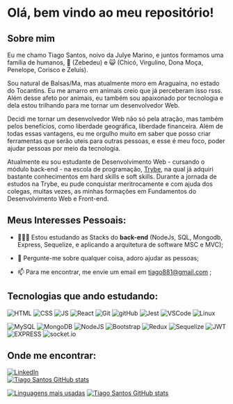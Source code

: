 # Olá, bem vindo ao meu repositório!

  
## Sobre mim
  

Eu me chamo Tiago Santos, noivo da Julye Marino, e juntos formamos uma família de humanos, 🐶 (Zebedeu) e 😺 (Chicó, Virgulino, Dona Moça, Penelope, Corisco e Zeluís).

Sou natural de Balsas/Ma, mas atualmente moro em Araguaína, no estado do Tocantins.  Eu me amarro em animais creio que já perceberam isso rsss.  Além desse afeto por animais, eu também sou apaixonado por tecnologia e dela estou trilhando para me tornar um desenvolvedor Web. 

Decidi me tornar um desenvolvedor Web não só pela atração, mas também pelos benefícios, como liberdade geográfica, liberdade financeira. Além de todas essas vantagens, eu me orgulho muito em saber que posso criar ferramentas que serão uteis para outras pessoas, e esse é meu foco, poder ajudar pessoas por meio da tecnologia.

Atualmente eu sou estudante de Desenvolvimento Web - cursando o módulo back-end - na escola de programação, [Trybe](https://www.betrybe.com/),  na qual já adquiri bastante conhecimentos em hard skills e soft skills. Durante a jornada de estudos na Trybe, eu pude conquistar meritrocamente e com ajuda dos colegas, muitas vezes, as minhas formações em Fundamentos do Desenvolvimento Web e Front-end. 

  

## Meus Interesses Pessoais:

  

- 👨🏽‍💻 Estou estudando as Stacks do **back-end** (NodeJs, SQL, Mongodb, Express, Sequelize, e aplicando a arquitetura de software MSC e MVC);


  



  

- 💬 Pergunte-me sobre qualquer coisa, adoro ajudar as pessoas;

  

- 📫 Para me encontrar, me envie um email em tiago881@gmail.com ;

  

  

## Tecnologias que ando estudando:

  

![HTML](https://camo.githubusercontent.com/939ccbc4390d4b233428c14aeee9278cf90c10e970e0234a42899451538873b1/68747470733a2f2f696d672e736869656c64732e696f2f62616467652f2d48544d4c352d4533344632363f7374796c653d666f722d7468652d6261646765266c6f676f3d68746d6c35266c6f676f436f6c6f723d7768697465) ![CSS](https://camo.githubusercontent.com/c903606ae5f49481c87b122c7659bf1bc72a694ee5a015f46a57c5f5f0ade225/68747470733a2f2f696d672e736869656c64732e696f2f62616467652f2d435353332d3135373242363f7374796c653d666f722d7468652d6261646765266c6f676f3d63737333266c6f676f436f6c6f723d7768697465) ![JS](https://img.shields.io/badge/JavaScript-323330?style=for-the-badge&logo=javascript&logoColor=F7DF1E) ![React](https://camo.githubusercontent.com/0fba4476c2741e4c55a7df3fcda71d2bb939a0e4aca7c3b743e2a099a4cb7010/68747470733a2f2f696d672e736869656c64732e696f2f62616467652f2d52656163742d3631444146423f7374796c653d666f722d7468652d6261646765266c6f676f3d7265616374266c6f676f436f6c6f723d626c61636b) ![Git](https://camo.githubusercontent.com/324ecb8e3920e6c4826b60f2afd553c8a1b6ea87782030de0eaa65bb8c8b2919/68747470733a2f2f696d672e736869656c64732e696f2f62616467652f2d4769742d4630353033323f7374796c653d666f722d7468652d6261646765266c6f676f3d676974266c6f676f436f6c6f723d7768697465) ![gitHub](https://camo.githubusercontent.com/e9e7e6893896b8e20e0b41d0d83e51e98ba5df709aae5e366e1d0cc85026000d/68747470733a2f2f696d672e736869656c64732e696f2f62616467652f2d4769744875622d3138313731373f7374796c653d666f722d7468652d6261646765266c6f676f3d676974687562266c6f676f436f6c6f723d7768697465) ![Jest](https://camo.githubusercontent.com/ff5966ab2cc8c704aecdf9494dcce2a4d8939cf2e1b2f504f8f6431be99c937a/68747470733a2f2f696d672e736869656c64732e696f2f62616467652f2d4a6573742d4332313332353f7374796c653d666f722d7468652d6261646765266c6f676f3d6a657374266c6f676f436f6c6f723d7768697465) ![VSCode](https://camo.githubusercontent.com/19117b013588d83313084a68e99e8ebfa837f0222e7bb1b9736b7401432d8ba0/68747470733a2f2f696d672e736869656c64732e696f2f62616467652f2d5653436f64652d3030374143433f7374796c653d666f722d7468652d6261646765266c6f676f3d76697375616c73747564696f636f6465266c6f676f436f6c6f723d7768697465) ![Linux](https://camo.githubusercontent.com/09d6bfb27c884ffe596702cbb617cfbf0303a6a7793e6dcfa412fb9b55a55495/68747470733a2f2f696d672e736869656c64732e696f2f62616467652f2d4c696e75782d4643433632343f7374796c653d666f722d7468652d6261646765266c6f676f3d6c696e7578266c6f676f436f6c6f723d626c61636b)

![MySQL](https://img.shields.io/badge/MySQL-005C84?style=for-the-badge&logo=mysql&logoColor=white) ![MongoDB](https://img.shields.io/badge/MongoDB-4EA94B?style=for-the-badge&logo=mongodb&logoColor=white) ![NodeJS](https://img.shields.io/badge/Node.js-339933?style=for-the-badge&logo=nodedotjs&logoColor=white) ![Bootstrap](https://img.shields.io/badge/Bootstrap-563D7C?style=for-the-badge&logo=bootstrap&logoColor=white) ![Redux](https://img.shields.io/badge/Redux-593D88?style=for-the-badge&logo=redux&logoColor=white)
![Sequelize](https://img.shields.io/badge/Sequelize-52B0E7?style=for-the-badge&logo=Sequelize&logoColor=white) ![JWT](https://img.shields.io/badge/JWT-000000?style=for-the-badge&logo=JSON%20web%20tokens&logoColor=white) ![EXPRESS](https://img.shields.io/badge/Express.js-000000?style=for-the-badge&logo=express&logoColor=white) ![socket.io](https://img.shields.io/badge/Express.js-000000?style=for-the-badge&logo=express&logoColor=white)







  

## Onde me encontrar:

  

[![LinkedIn](https://camo.githubusercontent.com/aa13eb9656dd96b3c50c8b5ab96c77511dcb9245d95cd95572ea0a1e6af94da5/68747470733a2f2f696d672e736869656c64732e696f2f62616467652f6c696e6b6564696e2d2532333041363643322e7376673f267374796c653d666f722d7468652d6261646765266c6f676f3d6c696e6b6564696e266c6f676f436f6c6f723d7768697465266c696e6b3d68747470733a2f2f7777772e6c696e6b6564696e2e636f6d2f696e2f616e647373696c76612f)](https://www.linkedin.com/in/tiago-nogueira-dos-santos/)  
[
![Tiago Santos GitHub stats](https://github-readme-stats.vercel.app/api?username=tiagobalsas)](https://github.com/anuraghazra/github-readme-stats) 
  
[
![Linguagens mais usadas](https://github-readme-stats.vercel.app/api/top-langs/?username=tiagobalsas)](https://github.com/anuraghazra/github-readme-stats) [
![Tiago Santos GitHub stats](https://github-readme-streak-stats.herokuapp.com/?user=tiagobalsas)](https://github.com/anuraghazra/github-readme-stats) 
